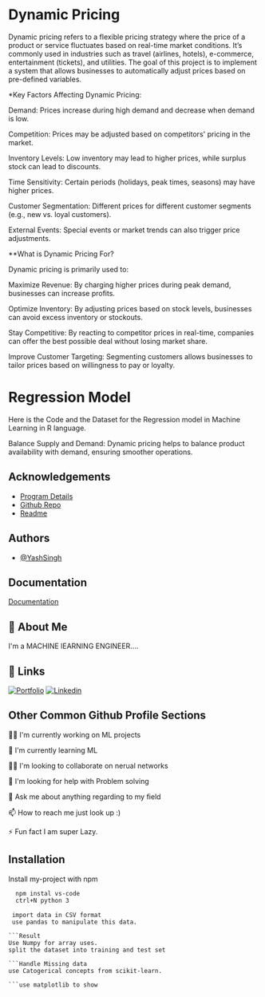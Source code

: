 
# Dynamic Pricing

Dynamic pricing refers to a flexible pricing strategy where the price of a product or service fluctuates based on real-time market conditions. It’s commonly used in industries such as travel (airlines, hotels), e-commerce, entertainment (tickets), and utilities. The goal of this project is to implement a system that allows businesses to automatically adjust prices based on pre-defined variables.

*Key Factors Affecting Dynamic Pricing:

Demand: Prices increase during high demand and decrease when demand is low.

Competition: Prices may be adjusted based on competitors' pricing in the market.

Inventory Levels: Low inventory may lead to higher prices, while surplus stock can lead to discounts.

Time Sensitivity: Certain periods (holidays, peak times, seasons) may have higher prices.

Customer Segmentation: Different prices for different customer segments (e.g., new vs. loyal customers).

External Events: Special events or market trends can also trigger price adjustments.

**What is Dynamic Pricing For?

Dynamic pricing is primarily used to:

Maximize Revenue: By charging higher prices during peak demand, businesses can increase profits.

Optimize Inventory: By adjusting prices based on stock levels, businesses can avoid excess inventory or stockouts.

Stay Competitive: By reacting to competitor prices in real-time, companies can offer the best possible deal without losing market share.

Improve Customer Targeting: Segmenting customers allows businesses to tailor prices based on willingness to pay or loyalty.

# Regression Model

Here is the Code and the Dataset for the Regression model in Machine Learning in R language.

Balance Supply and Demand: Dynamic pricing helps to balance product availability with demand, ensuring smoother operations.
## Acknowledgements

 - [Program Details](https://thecleverprogrammer.com/2023/06/26/dynamic-pricing-strategy-using-python/)
 - [Github Repo](https://github.com/Mrhacker6/ML-Projects)
 - [Readme](https://github.com/Mrhacker6/Mrhacker6/blob/main/README.md)


## Authors

- [@YashSingh](https://github.com/Mrhacker6)


## Documentation

[Documentation](https://thecleverprogrammer.com/2023/06/26/dynamic-pricing-strategy-using-python/)


## 🚀 About Me
I'm a MACHINE lEARNING ENGINEER....



## 🔗 Links
[![Portfolio](https://github.com/Mrhacker6?tab=repositories)]()
[![Linkedin]()](https://www.linkedin.com/)


## Other Common Github Profile Sections
👩‍💻 I'm currently working on ML projects

🧠 I'm currently learning ML

👯‍♀️ I'm looking to collaborate on nerual networks

🤔 I'm looking for help with Problem solving

💬 Ask me about anything regarding to my field

📫 How to reach me just look up :)

⚡️ Fun fact I am super Lazy.


## Installation

Install my-project with npm

```bash
  npm instal vs-code
  ctrl+N python 3
```
    
```Files
 import data in CSV format
 use pandas to manipulate this data.

```Result
Use Numpy for array uses.
split the dataset into training and test set

```Handle Missing data
use Catogerical concepts from scikit-learn.

```use matplotlib to show

     
